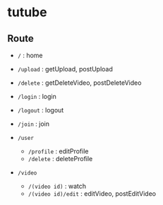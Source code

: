 # tutube

## Route

- `/` : home
- `/upload` : getUpload, postUpload
- `/delete` : getDeleteVideo, postDeleteVideo
- `/login` : login
- `/logout` : logout
- `/join` : join

- `/user`

  - `/profile` : editProfile
  - `/delete` : deleteProfile
    <!-- - `/detail` -->
    <!-- - `/changePassword` -->

- `/video`
  - `/(video id)` : watch
  - `/(video id)/edit` : editVideo, postEditVideo
    <!-- - `/search` -->
    <!-- - `/share` -->
